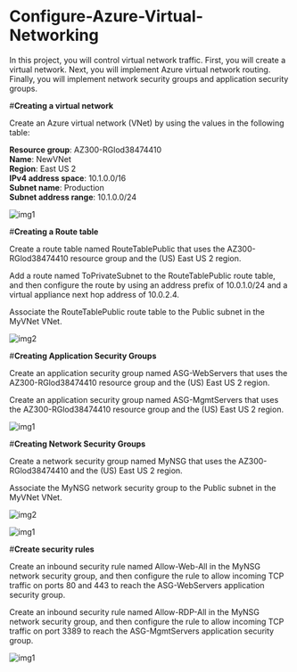 # Configure-Azure-Virtual-Networking

In this project, you will control virtual network traffic. First, you will create a virtual network. Next, you will implement Azure virtual network routing. 
Finally, you will implement network security groups and application security groups.

#__Creating a virtual network__

Create an Azure virtual network (VNet) by using the values in the following table:

__Resource group__:	AZ300-RGlod38474410 </br>
__Name__:	NewVNet </br>
__Region__: East US 2</br>
__IPv4 address space__:	10.1.0.0/16</br>
__Subnet name__:	Production</br>
__Subnet address range__:	10.1.0.0/24</br>

![img1](https://github.com/mbahl1990/Configure-Azure-Virtual-Networking/assets/161914219/f5ffb9ae-9308-4700-a4e8-7409183fe3e8)


#__Creating a Route table__


Create a route table named RouteTablePublic that uses the AZ300-RGlod38474410 resource group and the (US) East US 2 region. </br>

Add a route named ToPrivateSubnet to the RouteTablePublic route table, and then configure the route by using an address prefix of 10.0.1.0/24 and a virtual appliance next hop address of 10.0.2.4. </br>

Associate the RouteTablePublic route table to the Public subnet in the MyVNet VNet. </br>

![img2](https://github.com/mbahl1990/Configure-Azure-Virtual-Networking/assets/161914219/45ee9615-c006-418e-b40c-302fbd1d8b57)

#__Creating Application Security Groups__

Create an application security group named ASG-WebServers that uses the AZ300-RGlod38474410 resource group and the (US) East US 2 region.</br>

Create an application security group named ASG-MgmtServers that uses the AZ300-RGlod38474410 resource group and the (US) East US 2 region. </br>

![img1](https://github.com/mbahl1990/Configure-Azure-Virtual-Networking/assets/161914219/e4dd0365-7e4c-4e7c-95ad-e8a0405d95e3)

#__Creating Network Security Groups__

Create a network security group named MyNSG that uses the AZ300-RGlod38474410 and the (US) East US 2 region. </br>

Associate the MyNSG network security group to the Public subnet in the MyVNet VNet.


![img2](https://github.com/mbahl1990/Configure-Azure-Virtual-Networking/assets/161914219/3f6ac3f1-049a-4b13-b766-7250ff1c0c7e)

![img1](https://github.com/mbahl1990/Configure-Azure-Virtual-Networking/assets/161914219/2b95aac6-8284-4b9a-aff4-0c82f8344bca)

#__Create security rules__

Create an inbound security rule named Allow-Web-All in the MyNSG network security group, and then configure the rule to allow incoming TCP traffic on ports 80 and 443 to reach the ASG-WebServers application security group.

Create an inbound security rule named Allow-RDP-All in the MyNSG network security group, and then configure the rule to allow incoming TCP traffic on port 3389 to reach the ASG-MgmtServers application security group.

![img1](https://github.com/mbahl1990/Configure-Azure-Virtual-Networking/assets/161914219/a0f54eba-d175-4a48-a73b-600e7ff8ee51)







